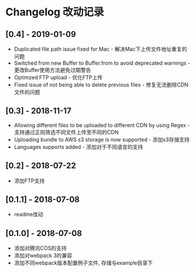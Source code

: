# Changelog 改动记录

## [0.4] - 2019-01-09

 * Duplicated file path issue fixed for Mac - 解决Mac下上传文件地址重复的问题
 * Switched from new Buffer to Buffer.from to avoid deprecated warnings - 更改Buffer使用方法避免过期警告
 * Optimzed FTP upload - 优化FTP上传
 * Fixed issue of not being able to delete previous files - 修复无法删除CDN文件的问题

## [0.3] - 2018-11-17

 * Allowing different files to be uploaded to different CDN by using Regex - 支持通过正则筛选不同文件上传至不同的CDN
 * Uploading bundle to AWS s3 storage is now supported - 添加s3存储支持
 * Languages supports added - 添加对于不同语言的支持

## [0.2] - 2018-07-22

 * 添加FTP支持

## [0.1.1] - 2018-07-08
 
 * readme改动 

## [0.1.0] - 2018-07-08

 * 添加对腾讯COS的支持
 * 添加对webpack 3的兼容
 * 添加不同webpack版本配置例子文件, 存储与example目录下